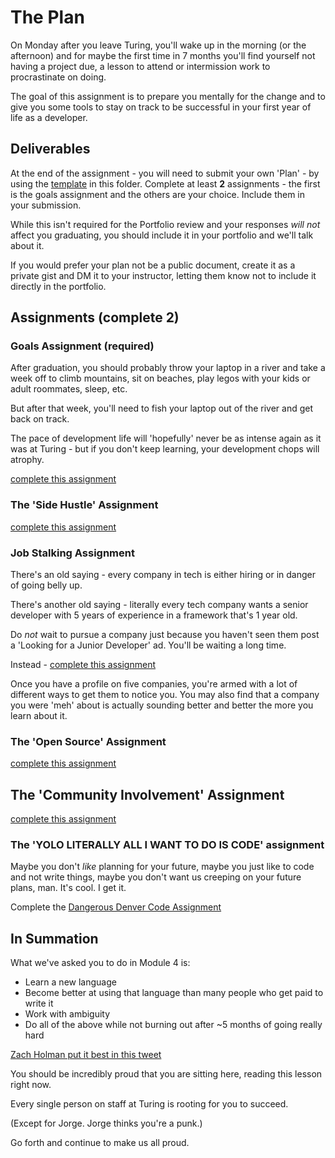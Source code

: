# The Plan

On Monday after you leave Turing, you'll wake up in the morning (or the afternoon) and for maybe the first time in 7 months you'll find yourself not having a project due, a lesson to attend or intermission work to procrastinate on doing.

The goal of this assignment is to prepare you mentally for the change and to give you some tools to stay on track to be successful in your first year of life as a developer.

## Deliverables

At the end of the assignment - you will need to submit your own 'Plan' - by using the [template](template.markdown) in this folder. Complete at least **2** assignments - the first is the goals assignment and the others are your choice. Include them in your submission.

While this isn't required for the Portfolio review and your responses _will not_ affect you graduating, you should include it in your portfolio and we'll talk about it.

If you would prefer your plan not be a public document, create it as a private gist and DM it to your instructor, letting them know not to include it directly in the portfolio.

## Assignments (complete 2)

### Goals Assignment (required)

After graduation, you should probably throw your laptop in a river and take a week off to climb mountains, sit on beaches, play legos with your kids or adult roommates, sleep, etc.

But after that week, you'll need to fish your laptop out of the river and get back on track.

The pace of development life will 'hopefully' never be as intense again as it was at Turing - but if you don't keep learning, your development chops will atrophy.

[complete this assignment](assignments/goals.markdown)

### The 'Side Hustle' Assignment

[complete this assignment](assignments/side-hustle.markdown)

### Job Stalking Assignment

There's an old saying - every company in tech is either hiring or in danger of going belly up.

There's another old saying - literally every tech company wants a senior developer with 5 years of experience in a framework that's 1 year old.

Do _not_ wait to pursue a company just because you haven't seen them post a 'Looking for a Junior Developer' ad. You'll be waiting a long time.

Instead - [complete this assignment](assignments/job-hunting.markdown)

Once you have a profile on five companies, you're armed with a lot of different ways to get them to notice you. You may also find that a company you were 'meh' about is actually sounding better and better the more you learn about it.


### The 'Open Source' Assignment

[complete this assignment](assignments/open-source.markdown)

## The 'Community Involvement' Assignment

[complete this assignment](assignments/community-involvement.markdown)

### The 'YOLO LITERALLY ALL I WANT TO DO IS CODE' assignment

Maybe you don't _like_ planning for your future, maybe you just like to code and not write things, maybe you don't want us creeping on your future plans, man. It's cool. I get it.

Complete the [Dangerous Denver Code Assignment](assignments/dangerous-denver.markdown)

## In Summation

What we've asked you to do in Module 4 is:
  - Learn a new language
  - Become better at using that language than many people who get paid to write it
  - Work with ambiguity
  - Do all of the above while not burning out after ~5 months of going really hard

[Zach Holman put it best in this tweet](https://twitter.com/holman/status/706006896273063936)

You should be incredibly proud that you are sitting here, reading this lesson right now.

Every single person on staff at Turing is rooting for you to succeed.

(Except for Jorge. Jorge thinks you're a punk.)

Go forth and continue to make us all proud.
